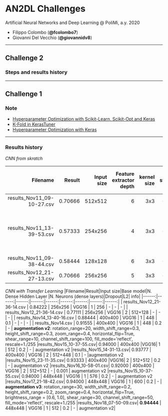 
# AN2DL Challenges
Artificial Neural Networks and Deep Learning @ PoliMi, a.y. 2020

- Filippo Colombo (**@fcolombo7**)
- Giovanni Del Vecchio (**@giovannidv8**)
---
## Challenge 2

### Steps and results history

---
## Challenge 1

### Note
* [Hyperparameter Optimization with Scikit-Learn, Scikit-Opt and Keras](https://towardsdatascience.com/hyperparameter-optimization-with-scikit-learn-scikit-opt-and-keras-f13367f3e796)
* [K-Fold in KerasTuner](https://mc.ai/how-to-do-cross-validation-in-keras-tuner/) 
* [Hyperparameter Optimization with Keras](https://towardsdatascience.com/hyperparameter-optimization-with-keras-b82e6364ca53)
---

### Results history
_CNN from skratch_

|Filename|Result|Input size|Feature extractor depth|kernel size|stride|N. Dense Hidden Layer |N. Neurons (dense layers)|Dropout|L2| info|
|------:|------:|------:|------:|------:|------:|------:|------:|------:|------:|------:|
| results_Nov11_09-10-27.csv | 0.70666 | 512x512 | 6 | 3x3 | (1,1) | 1 | 256 | - | - | - |
| results_Nov11_13-39-53.csv | 0.57333 | 254x256 | 4 | 3x3 | (2,2) | 2 | 128 | 0.2 | 0.001 | other test with a larger kernel size has been done, but there were no imporvements |
| results_Nov11_09-38-44.csv | 0.58444 | 128x128 | 6 | 3x3 | (1,1) | 3 | 64 | - | - | - |
| results_Nov12_21-27-13.csv | 0.70666 | 256x256 | 5 | 3x3 | (1,1) | 1 | 512 | 0.2 | 0.001 | - |

_CNN with Transfer Learning_
|Filename|Result|Input size|Base model|N. Dense Hidden Layer |N. Neurons (dense layers)|Dropout|L2| info|
|------:|------:|------:|------:|------:|------:|------:|------:|------:|
| results_Nov12_21-36-14.csv | 0.84222 | 256x256 | VGG16 | 1 | 256 | - | - | - |
| results_Nov12_21-36-14.csv | 0.77111 | 256x256 | VGG16 | 2 | 512+128 | - | - | - |
| results_Nov14_13-40-16.csv | 0.88444 | 400x400 | VGG16 | 1 | 448 | 0.1 | - | - | - |
| results_Nov14.csv | 0.91555 | 400x400 | VGG16 | 1 | 448 | 0.2 | - | **augmentation v2**: rotation_range=20, width_shift_range=0.3, height_shift_range=0.3, zoom_range=0.4, horizontal_flip=True, shear_range=10, channel_shift_range=100, fill_mode='reflect', rescale=1./255
|results_Nov15_10-37-55.csv| 0.94000 | 400x400 |VGG16| 1 | 512 | 0.2 | - | augmentation v2
|results_Nov15_14-31-13.csv| 0.93777 | 400x400 | VGG16 | 2 | 512+448 | 0.1 | - |augmentation v2
|results_Nov15_23-11-35.csv| 0.93333 | 400x400 |VGG16| 2 | 512+512 | 0.2 | - | augmentation v2
|results_Nov16_10-58-01.csv| 0.92000 | 400x400 | VGG16 | 2 | 512+512 | - | 0.001 | augmentation v2
|results_Nov15_10-37-55.csv| 0.94000 | 448x448 | VGG16 | 1 | 576 | 0.2 | - | augmentation v2
|results_Nov17_21-18-42.csv| 0.94000 | 448x448 | VGG16 | 1 | 600 | 0.2 | - | **augmentation v3**: rotation_range=30, width_shift_range=0.2, height_shift_range=0.2, zoom_range=0.4, horizontal_flip=True, brightness_range = [0.6, 1.0], shear_range=30, channel_shift_range=50, fill_mode='reflect', rescale=1./255
|results_Nov18_07-50-09.csv| **0.94444** | 448x448 | VGG16 | 1 | 512 | 0.2 | - | augmentation v2|
